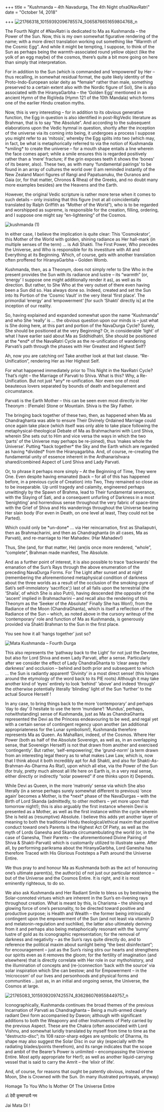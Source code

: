 +++
title = "Kushmanda – 4th Navadurga, The 4th Night ofxa0NavRatri"
date = "October 14, 2018"

+++
![21766318_10159392096785574_5065876651659804768_n](https://aryaakasha.files.wordpress.com/2018/10/21766318_10159392096785574_5065876651659804768_n.jpg?w=350&h=467)

The Fourth Night of #NavRatri is dedicated to Ma as Kushmanda – the
Power of the Sun. Now, this is my own somewhat figurative rendering of
the name; with a more direct translation working out something like
“Warmth of the Cosmic Egg”. And while it might be tempting, I suppose,
to think of the Sun as perhaps being the warmth-associated round yellow
object (like the yolk of an egg maybe) of the cosmos, there’s quite a
bit more going on here than simply that interpretation.

For in addition to the Sun (which is commanded and ’empowered’ by Her –
thus recalling, in somewhat residual format, the quite likely identity
of the Proto-Indo-European solar deity as \*female\* rather than male,
something preserved to a certain extent also with the Nordic figure of
Sol), She is also associated with the HiranyaGarbha – the ‘Golden Egg’
mentioned in an ancient Hymn of the RigVeda (Hymn 121 of the 10th
Mandala) which forms one of the earlier Hindu creation myths.

Now, this is very interesting – for in addition to its obvious
generative function, the Egg in question is also identified in
post-RigVedic literature as Brahman, that is to say “the Absolute”. And
according to the subsequent elaborations upon the Vedic hymnal in
question, shortly after the inception of the universe via its coming
into being, it undergoes a process I suppose you might refer to as
‘mitosis’, whereby the Egg splits into two (which may, in fact, be what
is metaphorically referred to via the notion of Kushmanda \*smiling\* to
create the universe – for a mouth shape entails a line wherein the face
comes apart; while a smile ensures this is regarded positively rather
than a ‘mere’ fracture; if the grin exposes teeth it shows the ‘bones’
of its bearer, also). These two, as with many ‘fundamental pairings’ to
be found in an array of cultures the world over (I am reminded instantly
of the New Zealand Maori figures of Rangi and Papatuanuku, the Ouranos
and Gaia (or, for that matter, Chronos & Rhea) of the Greeks, and no
doubt many more examples besides) are the Heavens and the Earth.

However, the original Vedic scripture is rather more terse when it comes
to such details – only insisting that this figure (not at all
coincidentally translated by Ralph Griffith as “Mother of the World”),
who is to be regarded and worshipped as supreme, is responsible for the
creation, filling, ordering, and I suppose one might say “en-lightening”
of the Cosmos.

![kushmanda
(1)](https://aryaakasha.files.wordpress.com/2018/10/kushmanda-1.jpg?w=676)

In either case, I believe the implication is quite clear: This
‘Cosmokrator’, this Mother of the World with golden, shining radiance
as Her hall-mark (in multiple senses of the term) … is Adi Shakti. The
First Power, Who precedes the Universe, and Who is responsible for its
investiture with All and Everything at its Beginning. Which, of course,
gels with another translation often proffered for HiranyaGarbha – Golden
Womb.

Kushmanda, then, as a Theonym, does not simply refer to She Who in the
present provides the Sun with its radiance and lustre – its “warmth”
(or, ‘energy’ I suppose one might additionally render it as), as well as
its direction. But rather, to She Who at the very outset of there even
having been a Sun did so. Has always done so. Indeed, created and set
the Sun into Its Portion of the ‘Cosmic Vault’ in the very literal
‘first place’. The primordial ‘energy’ and ’empowerment’ \[for such
‘Shakti’ directly is\] at the inception of our reality.

So, having explained and expanded somewhat upon the name “Kushmanda” and
who She ‘really’ is … the obvious question upon our minds is – just what
is She doing here, at this part and portion of the NavaDurga Cycle?
Surely, She should be positioned at the very Beginning? Or, in
considerable ‘light’ of what I have earlier said about Ma as
Siddhidhatri, She should be positioned at the \*end\* of the NavaRatri
Cycle as the re-unification of wandering Parvati’s path through the
phases with Her Greatest and Highest Self?

Ah, now you are catching on! Take another look at that last clause.
“Re-Unification”, rendering Her as Her Highest Self.

For what happened immediately prior to This Night in the NavRatri Cycle?
That’s right – the Marriage of Parvati to Shiva. What is this? Why, a
Re-Unification. But not just \*any\* re-unification. Nor even one of
most beauteous lovers separated by bounds of death and beguilement and
circumstance.

Parvati is the Earth Mother – this can be seen even most directly in Her
Theonym : (Female) Stone or Mountain. Shiva is the Sky Father.

The bringing back together of these two, then, as happened when Ma as
Chandraghanta was able to ensure Their Divinely Ordained Marriage could
once again take place (which itself was only able to take place
following the metaphysical-theological Debate of Ma as Brahmacharini
with Lord Shiva, wherein She sets out to Him and vice versa the ways in
which the two ‘parts’ of the Universe may perhaps be re-joined), thus
‘makes whole the Universe’. Putting \*back together\* the Sky and the
Earth which are regarded as having \*divided\* from the Hiranyagarbha.
And, of course, re-creating the fundamental unity of essence inherent in
the Ardhanarishvara shared/combined Aspect of Lord Shiva and Lady
Parvati.

Or, to phrase it perhaps more simply – At the Beginning of Time, They
were One. Even despite having emanated (back – for all of this has
happened before, in a previous cycle of Creation) into Two, They
remained so close as to be inseparable. Up until tragedy and calamity,
engineered perhaps unwittingly by the Spawn of Brahma, lead to Their
fundamental severance, with the Slaying of Sati, and a consequent
unfurling of Darkness in a most ‘benighting’ and horrendous sense
throughout the very fabric of space-time with the Grief of Shiva and His
wanderings throughout the Universe bearing Her slain body (For even in
Death, on one level at least, They could not be Parted).

Which could only be \*un-done\* … via Her reincarnation, first as
Shailaputri, then as Brahmacharini, and then as Chandraghanta (in all
cases, Ma as Parvati), and re-marriage to Her Mahadev. (Har Mahadev!)

Thus, She (and, for that matter, He) (are)is once more rendered,
“whole”, “complete”, Brahman made manifest, The Absolute.

And as a further point of interest, it is also possible to trace
‘backwards’ the emanation of the Sun’s Rays through the above
enumeration of the preceding NavaDurga Forms. For The Light after sunset
and at night (remembering the aforementioned metaphysical condition of
darkness about the three worlds as a result of the occlusion of the
smoking-pyre of Sati’s self-immolatory ‘sacrifice’;) last of all falls
upon the terrestrial (the ‘Shaila’, of which She is also Putri), having
descended (the opposite of the ‘ascent’ implied in Brahmacharini – and
recall also the rendering of this Theonym as the ‘Seeker of the
Absolute!’ Finally She has Won!), from the Radiance of the Moon
(ChandraGhanta), which is itself a reflection of the Radiance of the Sun
– which, as noted above in the cursory writeup of the ‘contemporary’
role and function of Ma as Kushmanda, is generously provided via Shakti
Brahman to the Sun in the first place.

You see how it all ‘hangs together’ just so?

![Mata Kushmanda – Fourth
Durga](https://aryaakasha.files.wordpress.com/2018/10/mata-kushmanda-e28093-fourth-durga.jpg?w=676)

This also represents the ‘pathway back to the Light’ for not just the
Devotee, but also for Lord Shiva and even Lady Parvati, after a sense.
Particularly after we consider the effect of Lady ChandraGhanta to
‘clear away the darkness’ and occlusion – behind and both prior and
subsequent to which … the Sun is radiantly apparent! ‘Divinity’ in a
most direct sense! (this hinges around the etymology of the word back to
its PIE roots) Although it may take another kind of ‘eyes’ entirely to
look ‘behind’ ‘above’ and indeed ‘through’ the otherwise potentially
literally ‘blinding’ light of the Sun ‘further’ to the actual Source
Herself !

In any case, to bring things back to the more ‘contemporary’ and perhaps
‘day to day’ (I hesitate to use the term ‘mundane’! ‘Mundus’, perhaps,
notwithstanding) sense of Kushmanda, just as Ma as ChandraGhanta
represented the Devi as the Princess endeavouring to be wed, and regal
yet with a certain sense of contingent regency upon another (an
additional appropriateness for the Lunar symbolism!), Kushmanda
therefore represents Ma as Queen. As MahaRani, indeed, of the Cosmos.
Where Her Power (both as half of the Absolute Sovereign, as well as, in
an overlapping sense, that Sovereign Herself) is not that drawn from
another and exercised ‘contingently’. But rather, ‘self-empowering’, the
‘grund-norm’ (a term drawn from an interesting legal theory as to what
makes Law Law, which is, now that I think about it both incredibly apt
for Adi Shakti, and also for Shakti-As-Brahman-As-Dharma As Rta!), upon
which all else, via the Power of the Sun (for truly, pretty much almost
all life here on Earth is, in a very real sense, either directly or
indirectly “solar powered” if one thinks upon it) Depends.

While Devi as Queen, in the more ‘matronly’ sense via which She also
literally (in a sense perhaps surely somewhat different to previous)
‘once again’ becomes a Mother, is the \*next\* phase of the NavaDurgas –
with the Birth of Lord Skanda (admittedly, to other mothers – yet more
upon that tomorrow night!); this is also arguably the first instance
wherein Devi is presented as a Mother, as well as the first instance
within the cycle wherein She is held as (resumptive) Absolute. I believe
this adds yet another layer of meaning to both the traditional Hindu
theological/ethical maxim that positive conduct toward one’s Parents is
the Highest Act Of Piety, as well as the myth of Lords Ganesha and
Skanda circumambulating the world (or, in the case of Ganesha, Their
Parents – the aforementioned Divine Pairing of Shiva & Shakti-Parvati)
which is customarily utilized to illustrate same. After all, by
performing parikrama about the HiranyaGarbha, Lord Ganesha has therefore
Traced with His Glorious Footsteps a Path around the Universe Entire.

We thus pray to and honour Ma as Kushmanda both as the act of honouring
one’s ultimate parent(s), the author(s) of not just our particular
existence – but of the Universe and the Cosmos Entire. It is right, and
it is most eminently righteous, to do so.

We also ask Kushmanda and Her Radiant Smile to bless us by bestowing the
Solar-connoted virtues which are inherent in the Sun’s en-livening rays
throughout creation. What is meant by this, is Charisma – the shining
and glowing force of one’s personality, to be directed toward positive
and productive purpose; is Health and Wealth – the former being
intrinsically contingent upon the empowerment of the Sun (and not least
via vitamin D and melatonin-regulation and suchlike), the latter also
ultimately deriving from it and perhaps also being metaphorically
resonant with the ‘sunny’ lustre of gold as its iconographic
representation; for the removal of darkness and negativity – as the
Sun’s rays quite directly do, and to reference the political maxim about
sunlight being “the best disinfectant”; for encouragement – just as the
Sun’s rising stirs our hearts and strengthens our spirits even as it
removes the gloom; for the fertility of imagination (and elsewhere) that
is directly correlate with Her role in our mythohistory, and the
illumination of concepts and (re-)connection ‘back with the source’ via
solar inspiration which She can bestow; and for Empowerment – in the
‘microcosm’ of our lives and personhoods and physical forms and
communities .. just as, in an initial and ongoing sense, the Universe,
the Cosmos at large.

![21765083_10159392097425574_8362860769558449757_n](https://aryaakasha.files.wordpress.com/2018/10/21765083_10159392097425574_8362860769558449757_n.jpg?w=676)

Iconographically, Kushmanda continues the broad themes of the previous
Incarnation of Parvati as Chandraghanta – Being a multi-armed clearly
radiant Devi form accompanied by Dawon; although with significant
additions to both the Weaponry and other Instruments of Piety carried by
the previous Aspect. These are the Chakra (often associated with Lord
Vishnu, and somewhat luridly translated by myself from time to time as
the “destructo-disc”; its 108 razor-sharp edges are symbolic of Dharma,
its shape may also suggest the Solar Disc in our sky (especially with
the radiating blades/points therefrom), and its range indicates that the
scope and ambit of the Bearer’s Power is unlimited – encompassing the
Universe Entire. Most aptly appropriate for Her!); as well as another
liquid-carrying vessel that is said to carry the Amrit – the ‘elixir of
life’.

And, of course, for reasons that ought be patently obvious, instead of
the Moon, She is Crowned with the Sun. (In many illustrated portrayals,
anyway)

Homage To You Who Is Mother Of The Universe Entire

ॐ देवी कूष्माण्डायै नम

Jai Mata DI !
